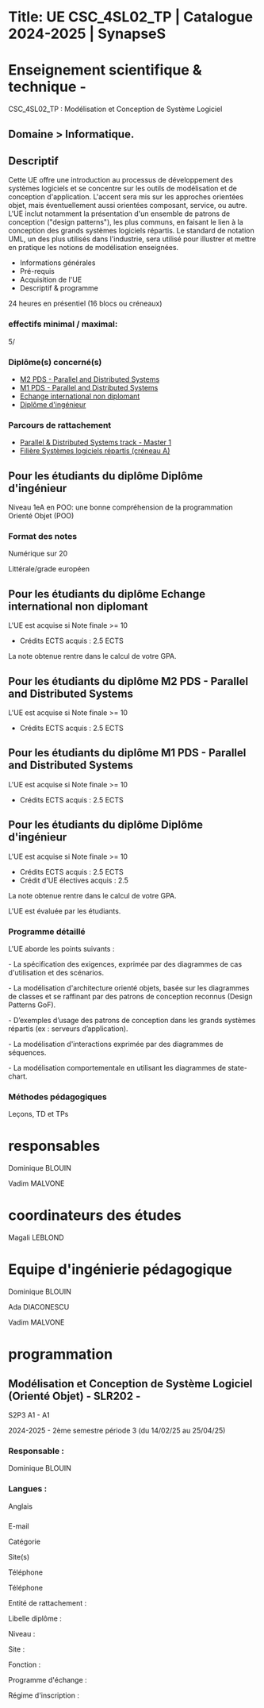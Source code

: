 # Title: UE CSC_4SL02_TP | Catalogue 2024-2025 | SynapseS

#  [ ](/catalogue/2024-2025) Enseignement scientifique & technique \-
CSC_4SL02_TP : Modélisation et Conception de Système Logiciel

## Domaine > Informatique.

## Descriptif

Cette UE offre une introduction au processus de développement des systèmes
logiciels et se concentre sur les outils de modélisation et de conception
d'application. L'accent sera mis sur les approches orientées objet, mais
éventuellement aussi orientées composant, service, ou autre. L'UE inclut
notamment la présentation d'un ensemble de patrons de conception ("design
patterns"), les plus communs, en faisant le lien à la conception des grands
systèmes logiciels répartis. Le standard de notation UML, un des plus utilisés
dans l'industrie, sera utilisé pour illustrer et mettre en pratique les
notions de modélisation enseignées.

  * Informations générales
  * Pré-requis
  * Acquisition de l'UE
  * Descriptif & programme

24 heures en présentiel (16 blocs ou créneaux)

### effectifs minimal / maximal:

5/

### Diplôme(s) concerné(s)

  * [M2 PDS - Parallel and Distributed Systems](/catalogue/2024-2025/diplome/2077/M2PDS-m2-pds-parallel-and-distributed-systems)
  * [M1 PDS - Parallel and Distributed Systems](/catalogue/2024-2025/diplome/2076/M1PDS-m1-pds-parallel-and-distributed-systems)
  * [Echange international non diplomant](/catalogue/2024-2025/diplome/1/PEI-echange-international-non-diplomant)
  * [Diplôme d'ingénieur](/catalogue/2024-2025/diplome/4/ING-diplome-d-ingenieur)

### Parcours de rattachement

  * [Parallel & Distributed Systems track - Master 1](/catalogue/2024-2025/parcours/3034/PDS-M1-M1-parallel-distributed-systems-track-master-1)
  * [Filière Systèmes logiciels répartis (créneau A)](/catalogue/2024-2025/parcours/1404/SLR-filiere-systemes-logiciels-repartis-creneau-a)

## Pour les étudiants du diplôme Diplôme d'ingénieur

Niveau 1eA en POO: une bonne compréhension de la programmation Orienté Objet
(POO)  
  

### Format des notes

Numérique sur 20

Littérale/grade européen

## Pour les étudiants du diplôme Echange international non diplomant

L'UE est acquise si Note finale >= 10

  * Crédits ECTS acquis : 2.5 ECTS

La note obtenue rentre dans le calcul de votre GPA.

## Pour les étudiants du diplôme M2 PDS - Parallel and Distributed Systems

L'UE est acquise si Note finale >= 10

  * Crédits ECTS acquis : 2.5 ECTS

## Pour les étudiants du diplôme M1 PDS - Parallel and Distributed Systems

L'UE est acquise si Note finale >= 10

  * Crédits ECTS acquis : 2.5 ECTS

## Pour les étudiants du diplôme Diplôme d'ingénieur

L'UE est acquise si Note finale >= 10

  * Crédits ECTS acquis : 2.5 ECTS
  * Crédit d'UE électives acquis : 2.5

La note obtenue rentre dans le calcul de votre GPA.

L'UE est évaluée par les étudiants.

### Programme détaillé

L'UE aborde les points suivants :

\- La spécification des exigences, exprimée par des diagrammes de cas
d'utilisation et des scénarios.

\- La modélisation d'architecture orienté objets, basée sur les diagrammes de
classes et se raffinant par des patrons de conception reconnus (Design
Patterns GoF).

\- D’exemples d’usage des patrons de conception dans les grands systèmes
répartis (ex : serveurs d’application).

\- La modélisation d'interactions exprimée par des diagrammes de séquences.

\- La modélisation comportementale en utilisant les diagrammes de state-chart.

### Méthodes pédagogiques

Leçons, TD et TPs

# responsables

Dominique BLOUIN

Vadim MALVONE

# coordinateurs des études

Magali LEBLOND

# Equipe d'ingénierie pédagogique

Dominique BLOUIN

Ada DIACONESCU

Vadim MALVONE

# programmation

## Modélisation et Conception de Système Logiciel (Orienté Objet) - SLR202 -
S2P3 A1 - A1

2024-2025 - 2ème semestre période 3 (du 14/02/25 au 25/04/25)

### Responsable :

Dominique BLOUIN

### Langues :

Anglais

###

E-mail

Catégorie

Site(s)

Téléphone

Téléphone

Entité de rattachement :

Libelle diplôme :

Niveau :

Site :

Fonction :

Programme d'échange :

Régime d'inscription :

